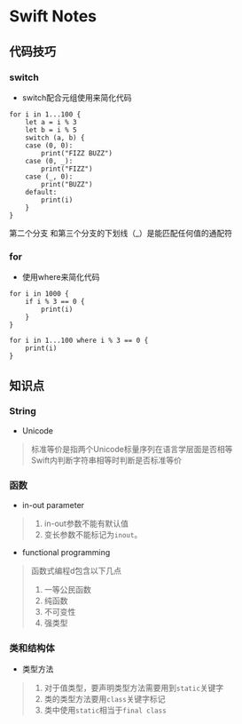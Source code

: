 # Swift Notes

## 代码技巧

### switch
* switch配合元组使用来简化代码  

```
for i in 1...100 {
    let a = i % 3
    let b = i % 5
    switch (a, b) {
    case (0, 0):
        print("FIZZ BUZZ")
    case (0, _):
        print("FIZZ")
    case (_, 0):
        print("BUZZ")
    default:
        print(i)
    }
}
```
第二个分支
和第三个分支的下划线（_）是能匹配任何值的通配符

### for

* 使用where来简化代码  

```
for i in 1000 {
    if i % 3 == 0 {
        print(i)
    }
}
```


```
for i in 1...100 where i % 3 == 0 {
	print(i)
}
```

## 知识点
### String
* Unicode  

> 标准等价是指两个Unicode标量序列在语言学层面是否相等  
> Swift内判断字符串相等时判断是否标准等价  

### 函数
* in-out parameter   

> 1. in-out参数不能有默认值
> 2. 变长参数不能标记为`inout`。

* functional programming  

> 函数式编程d包含以下几点  
> 1. 一等公民函数  
> 2. 纯函数  
> 3. 不可变性  
> 4. 强类型

### 类和结构体
* 类型方法

> 1. 对于值类型，要声明类型方法需要用到`static`关键字  
> 2. 类的类型方法要用`class`关键字标记
> 3. 类中使用`static`相当于`final class`
